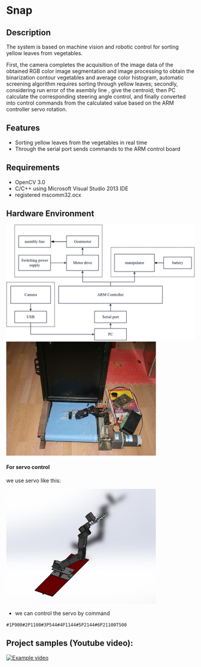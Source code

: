 # Snap

## Description

The system is based on machine vision and robotic control for sorting yellow leaves from vegetables. 

First, the camera completes the acquisition of the image data of the obtained RGB color image segmentation 
and image processing to obtain the binarization contour vegetables and average color histogram, 
automatic screening algorithm requires sorting through yellow leaves; secondly, 
considering run error of the asembly line , give the centroid; 
then PC calculate the corresponding steering angle control, and finally converted into control 
commands from the calculated value based on the ARM controller servo rotation. 


## Features

* Sorting yellow leaves from the vegetables in real time
* Through the serial port sends commands to the ARM control board

## Requirements

* OpenCV 3.0
* C/C++ using Microsoft Visual Studio 2013 IDE
* registered mscomm32.ocx

## Hardware Environment

<img src="img/2.jpg" width="600">

<img src="img/1.jpg" width="400">

#### For servo control
we use servo like this:

<img src="img/4.jpg" width="400">

* we can control the servo by command
```
#1P900#2P1100#3P544#4P1144#5P2144#6P21100T500
```

## Project samples (Youtube video):
[![Example video](http://img.youtube.com/vi/lTUlrcDPlNk/0.jpg)](https://youtu.be/lTUlrcDPlNk)
